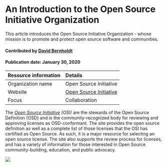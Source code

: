 # An Introduction to the Open Source Initiative Organization

<!-- deck text start --> 
This article introduces the Open Source Initiative Organization - whose mission is to promote and protect open source software and communities.
<!-- deck text end --> 

#### Contributed by [David Bernholdt](http://github.com/bernhold "David Bernholdt")

#### Publication date: January 30, 2020

Resource information | Details 
:--- | :--- 
Organization name | Open Source Initiative
Website | [Open Source Initiative](https://opensource.org/)
Focus | Collaboration

The *[Open Source Initiative](https://opensource.org/) (OSI)* are the stewards of the Open Source Definition (OSD) and is the community-recognized body for reviewing and approving licenses as OSD-conformant.  The site provides the open source definition as well as a complete list of those licenses that the OSI has certified as Open Source.  As such, it is a major resource for selecting an open source license.  The site also supports the review process for licenses, and has a variety of information for those interested in Open Source community-building, education, and public advocacy.

<img src='https://github.com/betterscientificsoftware/images/raw/master/Logo-class-osi.png' class='logo' />



<!---
Publish: yes
Categories: collaboration
Topics: licensing
Tags: website, organization
Level: 2
Prerequisites: defaults
Aggregate: none
--->

